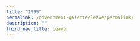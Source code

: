 ```yaml
---
title: "1999"
permalink: /government-gazette/leave/permalink/
description: ""
third_nav_title: Leave
---
```

